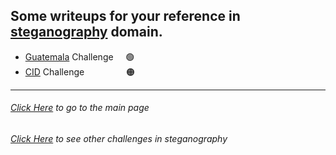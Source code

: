 ## Some writeups for your reference in [steganography](https://en.wikipedia.org/wiki/Steganography) domain.

- [Guatemala](https://github.com/KLSGIT-WGCS/VishwaCTF-2023/blob/master/writeups/Steganography-Challenges/Guatemala.md) Challenge &nbsp;&nbsp;&nbsp; 🟢
- [CID](https://github.com/KLSGIT-WGCS/VishwaCTF-2023/blob/master/writeups/Steganography-Challenges/cid.md) Challenge &nbsp;&nbsp;&nbsp;&nbsp;&nbsp;&nbsp;&nbsp;&nbsp;&nbsp;&nbsp;&nbsp;&nbsp;&nbsp;&nbsp;&nbsp; 🟠

---

###### [Click Here](https://github.com/KLSGIT-WGCS/VishwaCTF-2023) to go to the main page

###### [Click Here](https://github.com/KLSGIT-WGCS/VishwaCTF-2023/blob/master/writeups/Steganography-Challenges) to see other challenges in _steganography_
